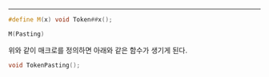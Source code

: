 ---
``` c++
#define M(x) void Token##x();

M(Pasting)
```

위와 같이 매크로를 정의하면 아래와 같은 함수가 생기게 된다.

```c++
void TokenPasting();
```
